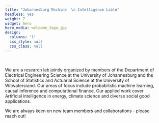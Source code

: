 ```yaml
---
title: "Johannesburg Machine  \n Intelligence Lab\n"
headless: yes
weight: 7
widget: hero
hero_media: welcome_logo.jpg
design:
  columns: '1'
  css_style: null
  css_class: null
---
```


<br>

We are a research lab jointly organized by members of the Department of Electrical Engineering Science at the University of Johannesburg and the School of Statistics and Actuarial Science at the University of Witwatersrand. Our areas of focus include probabilistic machine learning, causal inference and computational finance. Our applied work cover Artificial intelligence in energy, climate science and diverse social good applications. 

We are always keen on new team members and collaborations - please reach out!
